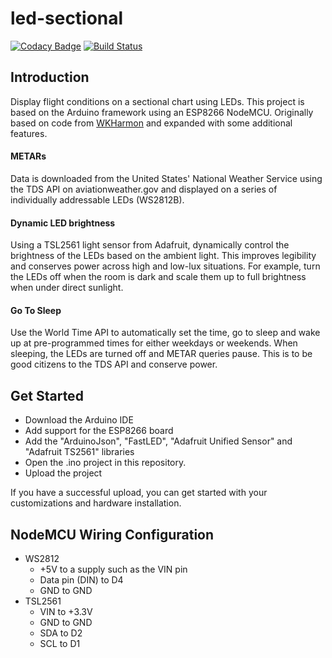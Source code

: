 # led-sectional
[![Codacy Badge](https://api.codacy.com/project/badge/Grade/1bf778051af14b99bae35fcf90b63509)](https://app.codacy.com/app/chris_66/led-sectional?utm_source=github.com&utm_medium=referral&utm_content=project802/led-sectional&utm_campaign=Badge_Grade_Dashboard)
[![Build Status](https://travis-ci.com/project802/led-sectional.svg?branch=master)](https://travis-ci.com/project802/led-sectional)

## Introduction
Display flight conditions on a sectional chart using LEDs.  This project is based on the Arduino framework using an ESP8266 NodeMCU.  Originally based on code from [WKHarmon](https://github.com/WKHarmon/led-sectional) and expanded with some additional features.

#### METARs
Data is downloaded from the United States' National Weather Service using the TDS API on aviationweather.gov and displayed on a series of individually addressable LEDs (WS2812B).

#### Dynamic LED brightness
Using a TSL2561 light sensor from Adafruit, dynamically control the brightness of the LEDs based on the ambient light.  This improves legibility and conserves power across high and low-lux situations.  For example, turn the LEDs off when the room is dark and scale them up to full brightness when under direct sunlight.

#### Go To Sleep
Use the World Time API to automatically set the time, go to sleep and wake up at pre-programmed times for either weekdays or weekends.  When sleeping, the LEDs are turned off and METAR queries pause.  This is to be good citizens to the TDS API and conserve power.

## Get Started
* Download the Arduino IDE
* Add support for the ESP8266 board
* Add the "ArduinoJson", "FastLED", "Adafruit Unified Sensor" and "Adafruit TS2561" libraries
* Open the .ino project in this repository.
* Upload the project 

If you have a successful upload, you can get started with your customizations and hardware installation.

## NodeMCU Wiring Configuration
* WS2812 
  * +5V to a supply such as the VIN pin
  * Data pin (DIN) to D4
  * GND to GND
* TSL2561 
  * VIN to +3.3V
  * GND to GND
  * SDA to D2
  * SCL to D1
